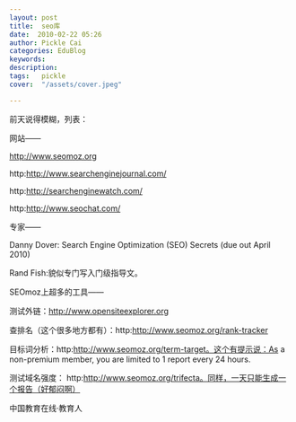 ```yaml
---
layout: post  
title:  seo库  
date:  2010-02-22 05:26  
author: Pickle Cai  
categories: EduBlog  
keywords: 
description:   
tags:	pickle   
cover:  "/assets/cover.jpeg"  

---  
```

    
前天说得模糊，列表：



网站——





http://www.seomoz.org



http:http://www.searchenginejournal.com/



http:http://searchenginewatch.com/



http:http://www.seochat.com/



专家——





Danny Dover: Search Engine Optimization (SEO) Secrets (due out April 2010)



Rand Fish:貌似专门写入门级指导文。



SEOmoz上超多的工具——





测试外链：http://www.opensiteexplorer.org



查排名（这个很多地方都有）：http:http://www.seomoz.org/rank-tracker



目标词分析：http:http://www.seomoz.org/term-target。这个有提示说：As a non-premium member, you are limited to 1 report every 24 hours.



测试域名强度： http:http://www.seomoz.org/trifecta。同样，一天只能生成一个报告（好郁闷啊）



 



		    
 中国教育在线·教育人

